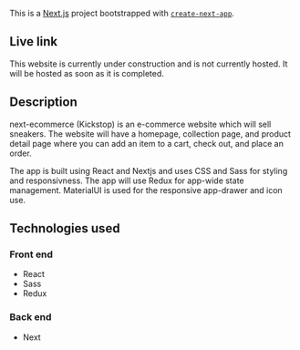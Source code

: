 This is a [Next.js](https://nextjs.org/) project bootstrapped with [`create-next-app`](https://github.com/vercel/next.js/tree/canary/packages/create-next-app).

## Live link

This website is currently under construction and is not currently hosted. It will be hosted as soon as it is completed.

## Description

next-ecommerce (Kickstop) is an e-commerce website which will sell sneakers. The website will have a homepage, collection page, and product detail page where you can add an item to a cart, check out, and place an order.

The app is built using React and Nextjs and uses CSS and Sass for styling and responsivness. The app will use Redux for app-wide state management. MaterialUI is used for the responsive app-drawer and icon use.

## Technologies used

### Front end
- React
- Sass
- Redux
 
### Back end
- Next